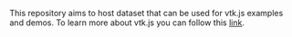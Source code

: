 This repository aims to host dataset that can be used for vtk.js examples and demos.
To learn more about vtk.js you can follow this [link](https://kitware.github.io/vtk-js/).